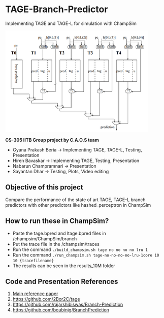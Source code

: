 # TAGE-Branch-Predictor
Implementing TAGE and TAGE-L for simulation with ChampSim

<p align="left">
  <img src=".\tage_diagram.PNG" width=450>
</p>

**CS-305 IITB Group project by C.A.O.S team**
- Gyana Prakash Beria -> Implementing TAGE, TAGE-L, Testing, Presentation
- Hiren Bavaskar -> Implementing TAGE, Testing, Presentation
- Nabarun Champramnari -> Presentation
- Sayantan Dhar -> Testing, Plots, Video editing

## Objective of this project
Compare the performance of the state of art TAGE, TAGE-L branch predictors with other predictors like hashed_perceptron in ChampSim

## How to run these in ChampSim?
- Paste the tage.bpred and ltage.bpred files in /champsim/ChampSim/branch
- Put the trace file in the /champsim/traces
- Run the command ```./build_champsim.sh tage no no no no lru 1```
- Run the command ```./run_champsim.sh tage-no-no-no-no-lru-1core 10 10 {tracefilename}``` 
- The results can be seen in the results_10M folder

## Code and Presentation References
1. [Main reference paper](https://jilp.org/vol9/v9paper6.pdf)
2. https://github.com/2Bor2C/tage
3. https://github.com/rajarshibiswas/Branch-Prediction
4. https://github.com/boubinjg/BranchPrediction
